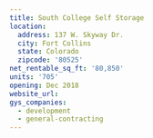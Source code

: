 ```yaml
---
title: South College Self Storage
location:
  address: 137 W. Skyway Dr.
  city: Fort Collins
  state: Colorado
  zipcode: '80525'
net_rentable_sq_ft: '80,850'
units: '705'
opening: Dec 2018
website_url:
gys_companies:
  - development
  - general-contracting
---
```


